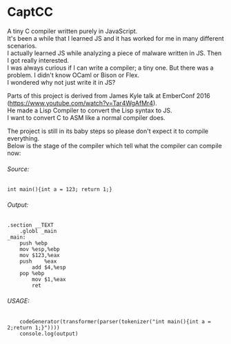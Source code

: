 # CaptCC
A tiny C compiler written purely in JavaScript.   
It's been a while that I learned JS and it has worked for me in many different scenarios.    
I actually learned JS while analyzing a piece of malware written in JS. Then I got really interested.   
I was always curious if I can write a compiler; a tiny one. But there was a problem. I didn't know OCaml or Bison or Flex.   
I wondered why not just write it in JS?   


Parts of this project is derived from James Kyle talk at EmberConf 2016 (https://www.youtube.com/watch?v=Tar4WgAfMr4).   
He made a Lisp Compiler to convert the Lisp syntax to JS.   
I want to convert C to ASM like a normal compiler does.   

The project is still in its baby steps so please don't expect it to compile everything.   
Below is the stage of the compiler which tell what the compiler can compile now:   

###### Source:   

    int main(){int a = 123; return 1;}

###### Output:

    .section __TEXT
	    .globl _main
    _main:
	    push %ebp
    	mov %esp,%ebp
    	mov	$123,%eax
    	push	%eax
	        add $4,%esp
    	pop %ebp
            mov	$1,%eax
	        ret   
   
   

###### USAGE:   
   
        codeGenerator(transformer(parser(tokenizer("int main(){int a = 2;return 1;}"))))    
        console.log(output)    
